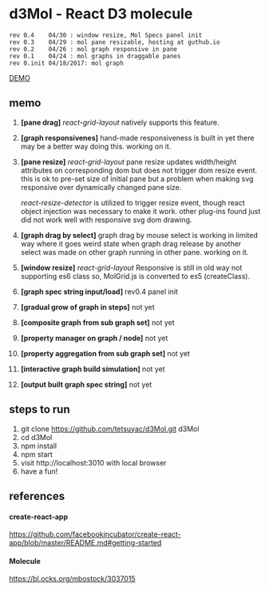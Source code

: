 # d3Mol - React D3 molecule
```
rev 0.4    04/30 : window resize, Mol Specs panel init
rev 0.3    04/29 : mol pane resizable, hosting at guthub.io
rev 0.2    04/26 : mol graph responsive in pane
rev 0.1    04/24 : mol graphs in draggable panes
rev 0.init 04/18/2017: mol graph
```


[DEMO](https://tetsuyac.github.io/d3Mol)

## memo
1. **[pane drag]** *react-grid-layout* natively supports this feature.

1. **[graph responsivenes]** hand-made responsiveness is built in yet there
   may be a better way doing this. working on it.

1. **[pane resize]** *react-grid-layout* pane resize updates width/height
   attributes on corresponding dom but does not trigger dom resize
   event. this is ok to pre-set size of initial pane but a problem when
   making svg responsive over dynamically changed pane size.

   *react-resize-detector* is utilized to trigger resize event, though
   react object injection was necessary to make it work. other plug-ins
   found just did not work well with responsive svg dom drawing.

1. **[graph drag by select]** graph drag by mouse select is working in
   limited way where it goes weird state when graph drag release by
   another select was made on other graph running in other pane. working
   on it.

1. **[window resize]** *react-grid-layout* Responsive is still in old way
   not supporting es6 class so, MolGrid.js is converted to es5 (createClass).

1. **[graph spec string input/load]** rev0.4 panel init

1. **[gradual grow of graph in steps]** not yet

1. **[composite graph from sub graph set]** not yet

1. **[property manager on graph / node]** not yet

1. **[property aggregation from sub graph set]** not yet

1. **[interactive graph build simulation]** not yet

1. **[output built graph spec string]** not yet

## steps to run
1. git clone https://github.com/tetsuyac/d3Mol.git d3Mol
1. cd d3Mol
1. npm install
1. npm start
1. visit http://localhost:3010 with local browser
1. have a fun!

## references
#### create-react-app
https://github.com/facebookincubator/create-react-app/blob/master/README.md#getting-started
#### Molecule
https://bl.ocks.org/mbostock/3037015
